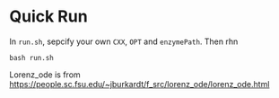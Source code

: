 # Quick Run
In `run.sh`, sepcify your own `CXX`, `OPT` and `enzymePath`. Then rhn
```
bash run.sh
```

Lorenz_ode is from https://people.sc.fsu.edu/~jburkardt/f_src/lorenz_ode/lorenz_ode.html
